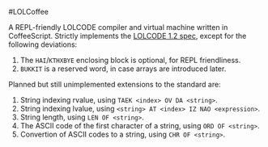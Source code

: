 #LOLCoffee

A REPL-friendly LOLCODE compiler and virtual machine written in CoffeeScript.
Strictly implements the [LOLCODE 1.2 spec](http://lolcode.com/specs/1.2),
except for the following deviations:

1. The `HAI`/`KTHXBYE` enclosing block is optional, for REPL friendliness.
2. `BUKKIT` is a reserved word, in case arrays are introduced later.

Planned but still unimplemented extensions to the standard are:

1. String indexing rvalue, using `TAEK <index> OV DA <string>`.
2. String indexing lvalue, using `<string> AT <index> IZ NAO <expression>`.
3. String length, using `LEN OF <string>`.
4. The ASCII code of the first character of a string, using `ORD OF <string>`.
5. Convertion of ASCII codes to a string, using `CHR OF <string>`.
